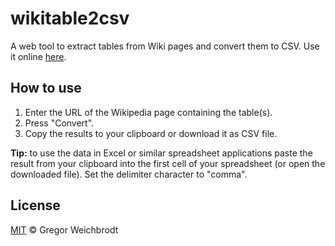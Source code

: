 # wikitable2csv
A web tool to extract tables from Wiki pages and convert them to CSV. Use it online [here](https://wikitable2csv.ggor.de/).

## How to use
1. Enter the URL of the Wikipedia page containing the table(s).
2. Press "Convert".
3. Copy the results to your clipboard or download it as CSV file.

**Tip:** to use the data in Excel or similar spreadsheet applications paste the result from your clipboard into the first cell of your spreadsheet (or open the downloaded file). Set the delimiter character to "comma".

## License
[MIT](https://github.com/gambolputty/wikitable2csv/blob/master/LICENSE) © Gregor Weichbrodt
